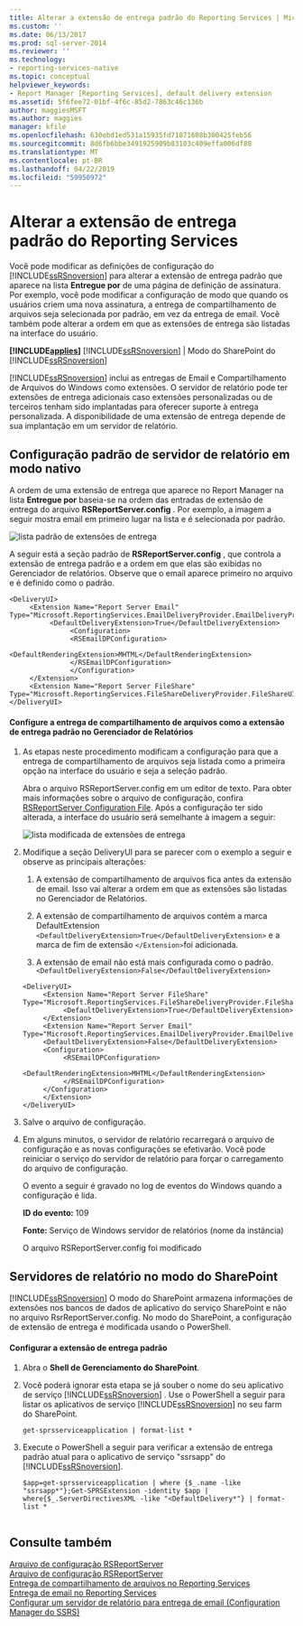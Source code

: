 ```yaml
---
title: Alterar a extensão de entrega padrão do Reporting Services | Microsoft Docs
ms.custom: ''
ms.date: 06/13/2017
ms.prod: sql-server-2014
ms.reviewer: ''
ms.technology:
- reporting-services-native
ms.topic: conceptual
helpviewer_keywords:
- Report Manager [Reporting Services], default delivery extension
ms.assetid: 5f6fee72-01bf-4f6c-85d2-7863c46c136b
author: maggiesMSFT
ms.author: maggies
manager: kfile
ms.openlocfilehash: 630ebd1ed531a15935fd71871608b300425feb56
ms.sourcegitcommit: 8d6fb6bbe3491925909b83103c409effa006df88
ms.translationtype: MT
ms.contentlocale: pt-BR
ms.lasthandoff: 04/22/2019
ms.locfileid: "59950972"
---
```

# <a name="change-the-default-reporting-services-delivery-extension"></a>Alterar a extensão de entrega padrão do Reporting Services
  Você pode modificar as definições de configuração do [!INCLUDE[ssRSnoversion](../../../includes/ssrsnoversion-md.md)] para alterar a extensão de entrega padrão que aparece na lista **Entregue por** de uma página de definição de assinatura. Por exemplo, você pode modificar a configuração de modo que quando os usuários criem uma nova assinatura, a entrega de compartilhamento de arquivos seja selecionada por padrão, em vez da entrega de email. Você também pode alterar a ordem em que as extensões de entrega são listadas na interface do usuário.  
  
 **[!INCLUDE[applies](../../includes/applies-md.md)]**  [!INCLUDE[ssRSnoversion](../../../includes/ssrsnoversion-md.md)] | Modo do SharePoint do [!INCLUDE[ssRSnoversion](../../../includes/ssrsnoversion-md.md)]   
  
 [!INCLUDE[ssRSnoversion](../../../includes/ssrsnoversion-md.md)] inclui as entregas de Email e Compartilhamento de Arquivos do Windows como extensões. O servidor de relatório pode ter extensões de entrega adicionais caso extensões personalizadas ou de terceiros tenham sido implantadas para oferecer suporte à entrega personalizada. A disponibilidade de uma extensão de entrega depende de sua implantação em um servidor de relatório.  
  
## <a name="default-native-mode-report-server-configuration"></a>Configuração padrão de servidor de relatório em modo nativo  
 A ordem de uma extensão de entrega que aparece no Report Manager na lista **Entregue por** baseia-se na ordem das entradas de extensão de entrega do arquivo **RSReportServer.config** . Por exemplo, a imagem a seguir mostra email em primeiro lugar na lista e é selecionada por padrão.  
  
 ![lista padrão de extensões de entrega](../media/ssrs-default-delivery.png "default list of delivery extensions")  
  
 A seguir está a seção padrão de **RSReportServer.config** , que controla a extensão de entrega padrão e a ordem em que elas são exibidas no Gerenciador de relatórios. Observe que o email aparece primeiro no arquivo e é definido como o padrão.  
  
```  
<DeliveryUI>  
     <Extension Name="Report Server Email" Type="Microsoft.ReportingServices.EmailDeliveryProvider.EmailDeliveryProviderControl,ReportingServicesEmailDeliveryProvider">  
          <DefaultDeliveryExtension>True</DefaultDeliveryExtension>  
               <Configuration>  
               <RSEmailDPConfiguration>  
                    <DefaultRenderingExtension>MHTML</DefaultRenderingExtension>  
               </RSEmailDPConfiguration>  
               </Configuration>  
     </Extension>  
     <Extension Name="Report Server FileShare" Type="Microsoft.ReportingServices.FileShareDeliveryProvider.FileShareUIControl,ReportingServicesFileShareDeliveryProvider"/>  
</DeliveryUI>  
```  
  
#### <a name="configure-file-share-delivery-as-the-default-delivery-extension-in-report-manager"></a>Configure a entrega de compartilhamento de arquivos como a extensão de entrega padrão no Gerenciador de Relatórios  
  
1.  As etapas neste procedimento modificam a configuração para que a entrega de compartilhamento de arquivos seja listada como a primeira opção na interface do usuário e seja a seleção padrão.  
  
     Abra o arquivo RSReportServer.config em um editor de texto. Para obter mais informações sobre o arquivo de configuração, confira [RSReportServer Configuration File](../report-server/rsreportserver-config-configuration-file.md). Após a configuração ter sido alterada, a interface do usuário será semelhante à imagem a seguir:  
  
     ![lista modificada de extensões de entrega](../media/ssrs-modified-delivery.png "lista modificada de extensões de entrega")  
  
2.  Modifique a seção DeliveryUI para se parecer com o exemplo a seguir e observe as principais alterações:  
  
    1.  A extensão de compartilhamento de arquivos fica antes da extensão de email. Isso vai alterar a ordem em que as extensões são listadas no Gerenciador de Relatórios.  
  
    2.  A extensão de compartilhamento de arquivos contém a marca DefaultExtension `<DefaultDeliveryExtension>True</DefaultDeliveryExtension>` e a marca de fim de extensão `</Extension>`foi adicionada.  
  
    3.  A extensão de email não está mais configurada como o padrão. `<DefaultDeliveryExtension>False</DefaultDeliveryExtension>`  
  
    ```  
    <DeliveryUI>  
         <Extension Name="Report Server FileShare" Type="Microsoft.ReportingServices.FileShareDeliveryProvider.FileShareUIControl,ReportingServicesFileShareDeliveryProvider">  
              <DefaultDeliveryExtension>True</DefaultDeliveryExtension>  
         </Extension>  
         <Extension Name="Report Server Email" Type="Microsoft.ReportingServices.EmailDeliveryProvider.EmailDeliveryProviderControl,ReportingServicesEmailDeliveryProvider">  
         <DefaultDeliveryExtension>False</DefaultDeliveryExtension>  
         <Configuration>  
              <RSEmailDPConfiguration>  
                   <DefaultRenderingExtension>MHTML</DefaultRenderingExtension>  
              </RSEmailDPConfiguration>  
         </Configuration>  
         </Extension>  
    </DeliveryUI>  
    ```  
  
3.  Salve o arquivo de configuração.  
  
4.  Em alguns minutos, o servidor de relatório recarregará o arquivo de configuração e as novas configurações se efetivarão. Você pode reiniciar o serviço do servidor de relatório para forçar o carregamento do arquivo de configuração.  
  
     O evento a seguir é gravado no log de eventos do Windows quando a configuração é lida.  
  
     **ID do evento:** 109  
  
     **Fonte:** Serviço de Windows servidor de relatórios (nome da instância)  
  
     O arquivo RSReportServer.config foi modificado  
  
## <a name="sharepoint-mode-report-servers"></a>Servidores de relatório no modo do SharePoint  
 [!INCLUDE[ssRSnoversion](../../../includes/ssrsnoversion-md.md)] O modo do SharePoint armazena informações de extensões nos bancos de dados de aplicativo do serviço SharePoint e não no arquivo RsrReportServer.config. No modo do SharePoint, a configuração de extensão de entrega é modificada usando o PowerShell.  
  
#### <a name="configure-the-default-delivery-extension"></a>Configurar a extensão de entrega padrão  
  
1.  Abra o **Shell de Gerenciamento do SharePoint**.  
  
2.  Você poderá ignorar esta etapa se já souber o nome do seu aplicativo de serviço [!INCLUDE[ssRSnoversion](../../../includes/ssrsnoversion-md.md)] . Use o PowerShell a seguir para listar os aplicativos de serviço [!INCLUDE[ssRSnoversion](../../../includes/ssrsnoversion-md.md)] no seu farm do SharePoint.  
  
    ```  
    get-sprsserviceapplication | format-list *  
    ```  
  
3.  Execute o PowerShell a seguir para verificar a extensão de entrega padrão atual para o aplicativo de serviço "ssrsapp" do [!INCLUDE[ssRSnoversion](../../../includes/ssrsnoversion-md.md)].  
  
    ```  
    $app=get-sprsserviceapplication | where {$_.name -like "ssrsapp*"};Get-SPRSExtension -identity $app | where{$_.ServerDirectivesXML -like "<DefaultDelivery*"} | format-list *  
  
    ```  
  
## <a name="see-also"></a>Consulte também  
 [Arquivo de configuração RSReportServer](../report-server/rsreportserver-config-configuration-file.md)   
 [Arquivo de configuração RSReportServer](../report-server/rsreportserver-config-configuration-file.md)   
 [Entrega de compartilhamento de arquivos no Reporting Services](file-share-delivery-in-reporting-services.md)   
 [Entrega de email no Reporting Services](e-mail-delivery-in-reporting-services.md)   
 [Configurar um servidor de relatório para entrega de email &#40;Configuration Manager do SSRS&#41;](../../sql-server/install/configure-a-report-server-for-e-mail-delivery-ssrs-configuration-manager.md)  
  
  
